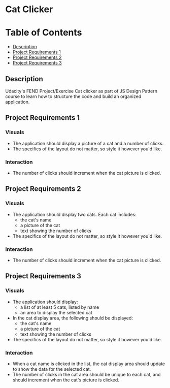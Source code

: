 Cat Clicker
===============================

# Table of Contents

* [Description](#description)
* [Project Requirements 1](#project-requirements-1)
* [Project Requirements 2](#project-requirements-2)
* [Project Requirements 3](#project-requirements-3)

## Description
Udacity's FEND Project/Exercise Cat clicker as part of JS Design Pattern course to learn how to structure the code and build an organized application.

## Project Requirements 1

### Visuals
- The application should display a picture of a cat and a number of clicks.
- The specifics of the layout do not matter, so style it however you'd like.

### Interaction
- The number of clicks should increment when the cat picture is clicked.

## Project Requirements 2

### Visuals
- The application should display two cats. Each cat includes:
	- the cat's name
	- a picture of the cat
	- text showing the number of clicks
- The specifics of the layout do not matter, so style it however you'd like.

### Interaction
- The number of clicks should increment when the cat picture is clicked.

## Project Requirements 3

### Visuals
- The application should display:
	- a list of at least 5 cats, listed by name
	- an area to display the selected cat
- In the cat display area, the following should be displayed:
	- the cat's name
	- a picture of the cat
	- text showing the number of clicks
- The specifics of the layout do not matter, so style it however you'd like.

### Interaction
- When a cat name is clicked in the list, the cat display area should update to show the data for the selected cat.
- The number of clicks in the cat area should be unique to each cat, and should increment when the cat's picture is clicked.
